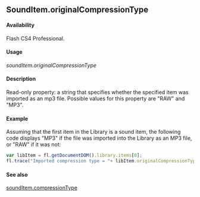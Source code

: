## SoundItem.originalCompressionType

#### Availability

Flash CS4 Professional.

#### Usage

*soundItem.originalCompressionType*

#### Description

Read-only property: a string that specifies whether the specified item was imported as an mp3 file. Possible values for this property are "RAW" and "MP3".

#### Example

Assuming that the first item in the Library is a sound item, the following code displays "MP3" if the file was imported into the Library as an MP3 file, or "RAW" if it was not:

```javascript
var libItem = fl.getDocumentDOM().library.items[0];
fl.trace("Imported compression type = "+ libItem.originalCompressionType);

```

#### See also

[soundItem.compressionType](../SoundItem_object/soundIte2.md)
